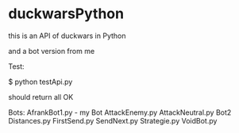 duckwarsPython
==============

this is an API of duckwars in Python

and a bot version from me


Test:

$ python testApi.py

should return all OK


Bots:
AfrankBot1.py - my Bot
AttackEnemy.py
AttackNeutral.py
Bot2
Distances.py
FirstSend.py
SendNext.py
Strategie.py
VoidBot.py
